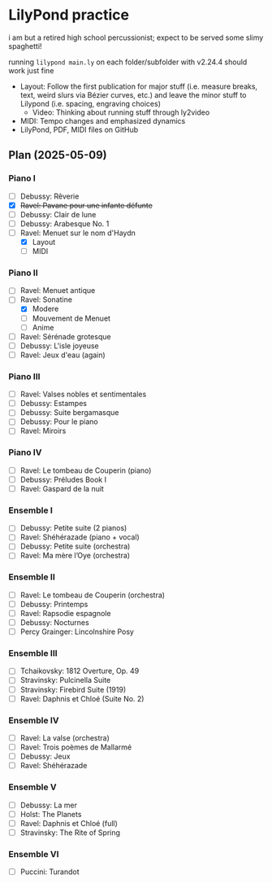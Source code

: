# LilyPond practice

i am but a retired high school percussionist; expect to be served some slimy spaghetti!

running `lilypond main.ly` on each folder/subfolder with v2.24.4 should work just fine

- Layout: Follow the first publication for major stuff (i.e. measure breaks, text, weird slurs via Bézier curves, etc.) and leave the minor stuff to Lilypond (i.e. spacing, engraving choices)
	- Video: Thinking about running stuff through ly2video
- MIDI: Tempo changes and emphasized dynamics
- LilyPond, PDF, MIDI files on GitHub

## Plan (2025-05-09)

### Piano I

- [ ] Debussy: Rêverie
- [x] ~~Ravel: Pavane pour une infante défunte~~
- [ ] Debussy: Clair de lune
- [ ] Debussy: Arabesque No. 1	
- [ ] Ravel: Menuet sur le nom d'Haydn
	- [x] Layout
	- [ ] MIDI

### Piano II

- [ ] Ravel: Menuet antique
- [ ] Ravel: Sonatine
	- [x] Modere
	- [ ] Mouvement de Menuet
	- [ ] Anime
- [ ] Ravel: Sérénade grotesque
- [ ] Debussy: L'isle joyeuse
- [ ] Ravel: Jeux d'eau (again)

### Piano III

- [ ] Ravel: Valses nobles et sentimentales
- [ ] Debussy: Estampes
- [ ] Debussy: Suite bergamasque
- [ ] Debussy: Pour le piano
- [ ] Ravel: Miroirs

### Piano IV

- [ ] Ravel: Le tombeau de Couperin (piano)
- [ ] Debussy: Préludes Book I
- [ ] Ravel: Gaspard de la nuit

### Ensemble I

- [ ] Debussy: Petite suite (2 pianos)
- [ ] Ravel: Shéhérazade (piano + vocal)
- [ ] Debussy: Petite suite (orchestra)
- [ ] Ravel: Ma mère l’Oye (orchestra)

### Ensemble II

- [ ] Ravel: Le tombeau de Couperin (orchestra)
- [ ] Debussy: Printemps
- [ ] Ravel: Rapsodie espagnole
- [ ] Debussy: Nocturnes
- [ ] Percy Grainger: Lincolnshire Posy

### Ensemble III

- [ ] Tchaikovsky: 1812 Overture, Op. 49
- [ ] Stravinsky: Pulcinella Suite
- [ ] Stravinsky: Firebird Suite (1919)
- [ ] Ravel: Daphnis et Chloé (Suite No. 2)

### Ensemble IV

- [ ] Ravel: La valse (orchestra)
- [ ] Ravel: Trois poèmes de Mallarmé
- [ ] Debussy: Jeux
- [ ] Ravel: Shéhérazade

### Ensemble V 

- [ ] Debussy: La mer
- [ ] Holst: The Planets
- [ ] Ravel: Daphnis et Chloé (full)
- [ ] Stravinsky: The Rite of Spring

### Ensemble VI

- [ ] Puccini: Turandot